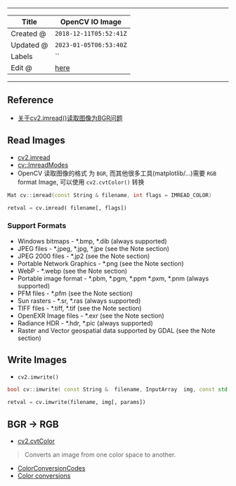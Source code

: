 -----

| Title     | OpenCV IO Image                                       |
| --------- | ----------------------------------------------------- |
| Created @ | `2018-12-11T05:52:41Z`                                |
| Updated @ | `2023-01-05T06:53:40Z`                                |
| Labels    | \`\`                                                  |
| Edit @    | [here](https://github.com/junxnone/aiwiki/issues/361) |

-----

## Reference

  - [关于cv2.imread()读取图像为BGR问题](https://blog.csdn.net/liu13364876993/article/details/79867061)

## Read Images

  - [cv2.imread](https://docs.opencv.org/3.4.3/d4/da8/group__imgcodecs.html#ga288b8b3da0892bd651fce07b3bbd3a56)
  - [cv::ImreadModes](https://docs.opencv.org/4.0.1/d4/da8/group__imgcodecs.html#ga61d9b0126a3e57d9277ac48327799c80)
  - OpenCV 读取图像的格式 为 `BGR`, 而其他很多工具(matplotlib/...)需要 `RGB` format
    Image, 可以使用 `cv2.cvtColor()` 转换

<!-- end list -->

``` cpp
Mat cv::imread(const String & filename, int flags = IMREAD_COLOR)   
```

``` python
retval = cv.imread( filename[, flags])
```

### Support Formats

  - Windows bitmaps - \*.bmp, \*.dib (always supported)
  - JPEG files - \*.jpeg, \*.jpg, \*.jpe (see the Note section)
  - JPEG 2000 files - \*.jp2 (see the Note section)
  - Portable Network Graphics - \*.png (see the Note section)
  - WebP - \*.webp (see the Note section)
  - Portable image format - \*.pbm, \*.pgm, \*.ppm \*.pxm, \*.pnm
    (always supported)
  - PFM files - \*.pfm (see the Note section)
  - Sun rasters - \*.sr, \*.ras (always supported)
  - TIFF files - \*.tiff, \*.tif (see the Note section)
  - OpenEXR Image files - \*.exr (see the Note section)
  - Radiance HDR - \*.hdr, \*.pic (always supported)
  - Raster and Vector geospatial data supported by GDAL (see the Note
    section)

## Write Images

  - `cv2.imwrite()`

<!-- end list -->

``` cpp
bool cv::imwrite( const String &  filename, InputArray  img, const std::vector< int > &  params = std::vector< int >() )
```

``` python
retval = cv.imwrite(filename, img[, params])
```

## BGR -\> RGB

  - [
    cv2.cvtColor](https://docs.opencv.org/3.4.3/d7/d1b/group__imgproc__misc.html#ga397ae87e1288a81d2363b61574eb8cab)

> Converts an image from one color space to another.

  - [ColorConversionCodes](https://docs.opencv.org/3.4.3/d7/d1b/group__imgproc__misc.html#ga4e0972be5de079fed4e3a10e24ef5ef0)
  - [Color
    conversions](https://docs.opencv.org/3.4.3/de/d25/imgproc_color_conversions.html)
